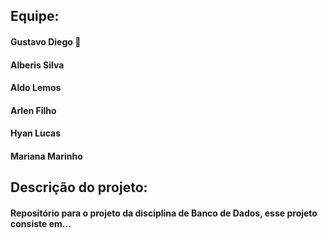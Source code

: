 ## Equipe:
#### Gustavo Diego 👑
#### Alberis Silva
#### Aldo Lemos
#### Arlen Filho
#### Hyan Lucas
#### Mariana Marinho

## Descrição do projeto:
#### Repositório para o projeto da disciplina de Banco de Dados, esse projeto consiste em...
